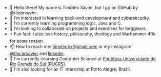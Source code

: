 - 👋 Hello there! My name is Timóteo Xavier, but I go on GitHub by @titobrxavier.
- 👀 I’m interested in learning back-end development and cybersecurity.
- 🌱 I’m currently learning programming logic, Java and C.
- 💞️ I’m looking to collaborate on projects and exercises for begginers.
- ⚡ Fun fact: I also love history, philosophy, theology and Warhammer 40k for some reason. 
- 📫 How to reach me: timoteobx@gmail.com or my Instagram [@tito.brxavier](https://www.instagram.com/tito.bragancax/) and [linkedin](https://www.linkedin.com/in/tito-xavier-75b284323/).
- 🔭 I'm currently coursing Computer Science at [Pontificia Universidade do Rio Grande do Sul (PUCRS)](https://portal.pucrs.br/).
- 🤔 I'm also looking for an IT internship at Porto Alegre, Brazil.  
<!---
titobrxavier/titobrxavier is a ✨ special ✨ repository because its `README.md` (this file) appears on your GitHub profile.
You can click the Preview link to take a look at your changes.
--->
